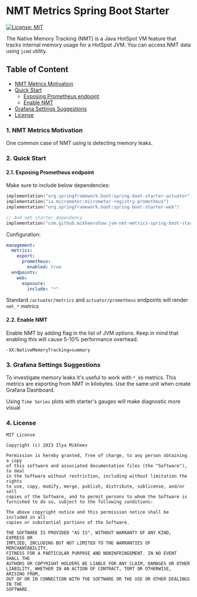 # NMT Metrics Spring Boot Starter

[![License: MIT](https://img.shields.io/badge/License-MIT-yellow.svg)](https://opensource.org/licenses/MIT)

The Native Memory Tracking (NMT) is a Java HotSpot VM feature that tracks internal memory usage for a HotSpot JVM. 
You can access NMT data using `jcmd` utility.

## Table of Content
- [NMT Metrics Motivation](#1-nmt-metrics-motivation)
- [Quick Start](#2-quick-start)
  - [Exposing Prometheus endpoint](#21-exposing-prometheus-endpoint)
  - [Enable NMT](#22-enable-nmt)
- [Grafana Settings Suggestions](#3-grafana-settings-suggestions)
- [License](#4-license)

### 1. NMT Metrics Motivation

One common case of NMT using is detecting memory leaks.



### 2. Quick Start

#### 2.1. Exposing Prometheus endpoint

Make sure to include below dependencies:

```kotlin
implementation("org.springframework.boot:spring-boot-starter-actuator")
implementation("io.micrometer:micrometer-registry-prometheus")
implementation("org.springframework.boot:spring-boot-starter-web")

// And nmt starter dependency
implementation("com.github.mikheevshow:jvm-nmt-metrics-spring-boot-starter:<<current_version>>")
```

Configuration:
```yaml
management:
  metrics:
    export:
      prometheus:
        enabled: true
  endpoints:
    web:
      exposure:
        include: "*"
```

Standard `/actuator/metrics` and `actuator/prometheus` endpoints will render `nmt_*` metrics

#### 2.2. Enable NMT
Enable NMT by adding flag in the list of JVM options. Keep in mind that enabling this will cause 5-10% performance overhead.

```
-XX:NativeMemoryTracking=summary
```

### 3. Grafana Settings Suggestions

To investigate memory leaks it's useful to work with `*_kb` metrics. This metrics are exporting from NMT in 
kilobytes. Use the same unit when create Grafana Dashboard.


Using `Time Series` plots with starter's gauges will make diagnostic more visual

### 4. License

```
MIT License

Copyright (c) 2023 Ilya Mikheev

Permission is hereby granted, free of charge, to any person obtaining a copy
of this software and associated documentation files (the "Software"), to deal
in the Software without restriction, including without limitation the rights
to use, copy, modify, merge, publish, distribute, sublicense, and/or sell
copies of the Software, and to permit persons to whom the Software is
furnished to do so, subject to the following conditions:

The above copyright notice and this permission notice shall be included in all
copies or substantial portions of the Software.

THE SOFTWARE IS PROVIDED "AS IS", WITHOUT WARRANTY OF ANY KIND, EXPRESS OR
IMPLIED, INCLUDING BUT NOT LIMITED TO THE WARRANTIES OF MERCHANTABILITY,
FITNESS FOR A PARTICULAR PURPOSE AND NONINFRINGEMENT. IN NO EVENT SHALL THE
AUTHORS OR COPYRIGHT HOLDERS BE LIABLE FOR ANY CLAIM, DAMAGES OR OTHER
LIABILITY, WHETHER IN AN ACTION OF CONTRACT, TORT OR OTHERWISE, ARISING FROM,
OUT OF OR IN CONNECTION WITH THE SOFTWARE OR THE USE OR OTHER DEALINGS IN THE
SOFTWARE.
```